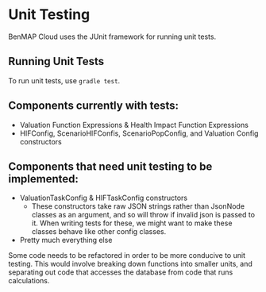 # Unit Testing

BenMAP Cloud uses the JUnit framework for running unit tests. 

## Running Unit Tests
To run unit tests, use `gradle test`.

## Components currently with tests:
- Valuation Function Expressions & Health Impact Function Expressions
- HIFConfig, ScenarioHIFConfis, ScenarioPopConfig, and Valuation Config constructors


## Components that need unit testing to be implemented:
- ValuationTaskConfig & HIFTaskConfig constructors
    - These constructors take raw JSON strings rather than JsonNode classes as an argument, and so will throw if invalid json is passed to it. 
    When writing tests for these, we might want to make these classes behave like other config classes.
- Pretty much everything else 

Some code needs to be refactored in order to be more conducive to unit testing. This would
involve breaking down functions into smaller units, and separating out code that accesses
the database from code that runs calculations.

